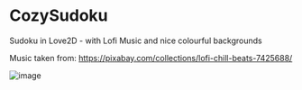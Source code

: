 # CozySudoku
Sudoku in Love2D - with Lofi Music and nice colourful backgrounds

Music taken from: https://pixabay.com/collections/lofi-chill-beats-7425688/


![image](https://github.com/user-attachments/assets/d137e837-1134-439d-bab2-6a070769663c)
